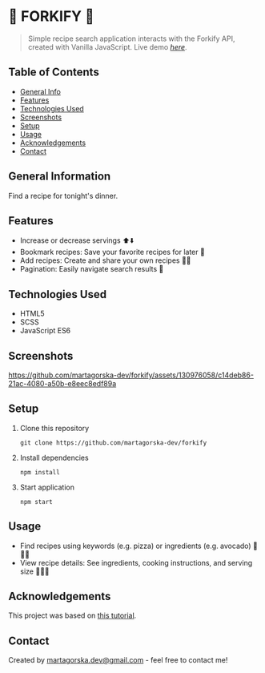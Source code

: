 # 🍴 FORKIFY 🍕
> Simple recipe search application interacts with the Forkify API, created with Vanilla JavaScript. 
> Live demo [_here_](https://forkify-martagorska.netlify.app).

## Table of Contents
* [General Info](#general-information)
* [Features](#features)
* [Technologies Used](#technologies-used)
* [Screenshots](#screenshots)
* [Setup](#setup)
* [Usage](#usage)
* [Acknowledgements](#acknowledgements)
* [Contact](#contact)


## General Information
Find a recipe for tonight's dinner.


## Features
- Increase or decrease servings ⬆️⬇️
- Bookmark recipes: Save your favorite recipes for later 🤍
- Add recipes: Create and share your own recipes 🧑‍🍳
- Pagination: Easily navigate search results 📖
  

## Technologies Used
- HTML5
- SCSS
- JavaScript ES6


## Screenshots
https://github.com/martagorska-dev/forkify/assets/130976058/c14deb86-21ac-4080-a50b-e8eec8edf89a



## Setup
1. Clone this repository
   ```
   git clone https://github.com/martagorska-dev/forkify
   ```
2. Install dependencies
   ```
   npm install
   ```
3. Start application
   ```
   npm start
   ```


## Usage
- Find recipes using keywords (e.g. pizza) or ingredients (e.g. avocado) 🍕🥗🧆
- View recipe details: See ingredients, cooking instructions, and serving size 🥑🥕🍅


## Acknowledgements
This project was based on [this tutorial](https://www.udemy.com/course/the-complete-javascript-course/).


## Contact
Created by martagorska.dev@gmail.com - feel free to contact me!
